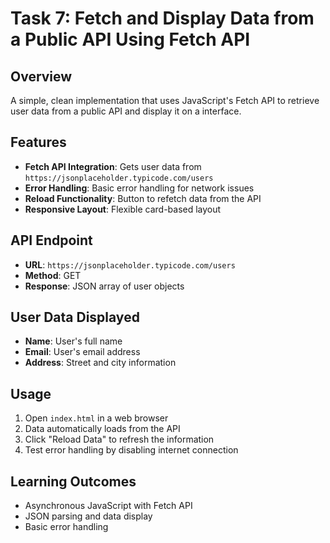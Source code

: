 # Task 7: Fetch and Display Data from a Public API Using Fetch API

## Overview
A simple, clean implementation that uses JavaScript's Fetch API to retrieve user data from a public API and display it on a interface.

## Features
- **Fetch API Integration**: Gets user data from `https://jsonplaceholder.typicode.com/users`
- **Error Handling**: Basic error handling for network issues
- **Reload Functionality**: Button to refetch data from the API
- **Responsive Layout**: Flexible card-based layout

## API Endpoint
- **URL**: `https://jsonplaceholder.typicode.com/users`
- **Method**: GET
- **Response**: JSON array of user objects

## User Data Displayed
- **Name**: User's full name
- **Email**: User's email address
- **Address**: Street and city information

## Usage
1. Open `index.html` in a web browser
2. Data automatically loads from the API
3. Click "Reload Data" to refresh the information
4. Test error handling by disabling internet connection

## Learning Outcomes
- Asynchronous JavaScript with Fetch API
- JSON parsing and data display
- Basic error handling

